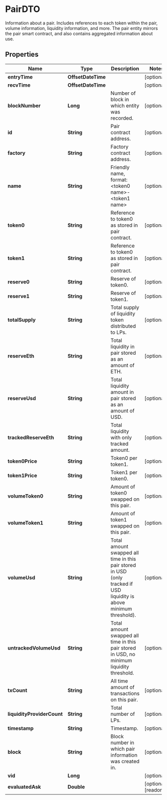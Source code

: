 

# PairDTO

Information about a pair. Includes references to each token within the pair, volume information, liquidity information, and more. The pair entity mirrors the pair smart contract, and also contains aggregated information about use.

## Properties

| Name | Type | Description | Notes |
|------------ | ------------- | ------------- | -------------|
|**entryTime** | **OffsetDateTime** |  |  [optional] |
|**recvTime** | **OffsetDateTime** |  |  [optional] |
|**blockNumber** | **Long** | Number of block in which entity was recorded. |  [optional] |
|**id** | **String** | Pair contract address. |  [optional] |
|**factory** | **String** | Factory contract address. |  [optional] |
|**name** | **String** | Friendly name, format: &lt;token0 name&gt;-&lt;token1 name&gt; |  [optional] |
|**token0** | **String** | Reference to token0 as stored in pair contract. |  [optional] |
|**token1** | **String** | Reference to token0 as stored in pair contract. |  [optional] |
|**reserve0** | **String** | Reserve of token0. |  [optional] |
|**reserve1** | **String** | Reserve of token1. |  [optional] |
|**totalSupply** | **String** | Total supply of liquidity token distributed to LPs. |  [optional] |
|**reserveEth** | **String** | Total liquidity in pair stored as an amount of ETH. |  [optional] |
|**reserveUsd** | **String** | Total liquidity amount in pair stored as an amount of USD. |  [optional] |
|**trackedReserveEth** | **String** | Total liquidity with only tracked amount. |  [optional] |
|**token0Price** | **String** | Token0 per token1. |  [optional] |
|**token1Price** | **String** | Token1 per token0. |  [optional] |
|**volumeToken0** | **String** | Amount of token0 swapped on this pair. |  [optional] |
|**volumeToken1** | **String** | Amount of token1 swapped on this pair. |  [optional] |
|**volumeUsd** | **String** | Total amount swapped all time in this pair stored in USD (only tracked if USD liquidity is above minimum threshold). |  [optional] |
|**untrackedVolumeUsd** | **String** | Total amount swapped all time in this pair stored in USD, no minimum liquidity threshold. |  [optional] |
|**txCount** | **String** | All time amount of transactions on this pair. |  [optional] |
|**liquidityProviderCount** | **String** | Total number of LPs. |  [optional] |
|**timestamp** | **String** | Timestamp. |  [optional] |
|**block** | **String** | Block number in which pair information was created in. |  [optional] |
|**vid** | **Long** |  |  [optional] |
|**evaluatedAsk** | **Double** |  |  [optional] [readonly] |




